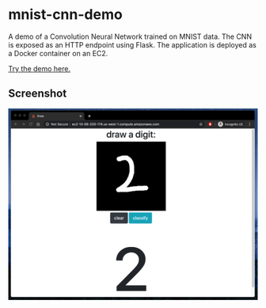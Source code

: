 # mnist-cnn-demo

A demo of a Convolution Neural Network trained on MNIST data. The CNN is exposed as an HTTP endpoint using Flask. The application is deployed as a Docker container on an EC2.

[Try the demo here.](http://ec2-13-56-233-174.us-west-1.compute.amazonaws.com/)

## Screenshot
![screenshot](screenshot.png)
